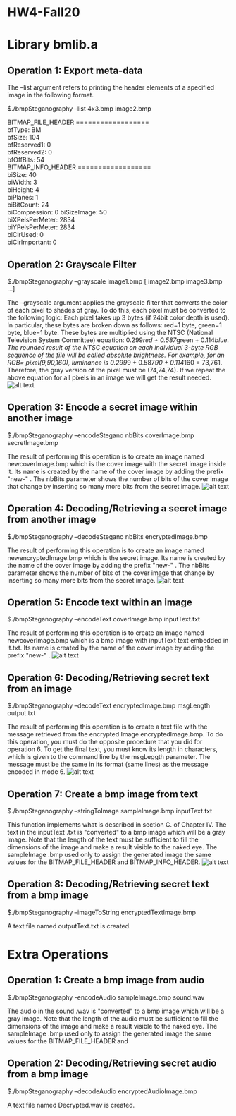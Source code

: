# HW4-Fall20
# Library bmlib.a
## Operation 1: Export meta-data
The –list argument refers to printing the header elements of a specified image in the following format.

$./bmpSteganography –list 4x3.bmp image2.bmp 

BITMAP_FILE_HEADER ================== <br />
bfType: BM <br />
bfSize: 104 <br />
bfReserved1: 0 <br />
bfReserved2: 0 <br />
bfOffBits: 54 <br />
BITMAP_INFO_HEADER ================== <br />
biSize: 40 <br />
biWidth: 3 <br />
biHeight: 4 <br />
biPlanes: 1 <br />
biBitCount: 24 <br />
biCompression: 0 biSizeImage: 50 <br />
biXPelsPerMeter: 2834 <br />
biYPelsPerMeter: 2834 <br />
biClrUsed: 0 <br />
biClrImportant: 0 <br />

## Operation 2: Grayscale Filter 
$./bmpSteganography –grayscale image1.bmp [ image2.bmp image3.bmp ...] 

The –grayscale argument applies the grayscale filter that converts the color of each pixel to shades of gray. To do this, each pixel must be converted to the following logic: Each pixel takes up 3 bytes (if 24bit color depth is used). In particular, these bytes are broken down as follows: red=1 byte, green=1 byte, blue=1 byte. These bytes are multiplied using the NTSC (National Television System Committee) equation: 0.299*red + 0.587*green + 0.114*blue. The rounded result of the NTSC equation on each individual 3-byte RGB sequence of the file will be called absolute brightness. For example, for an RGB= pixel(9,90,160), luminance is 0.299*9 + 0.587*90 + 0.114*160 = 73,761. Therefore, the gray version of the pixel must be (74,74,74). If we repeat the above equation for all pixels in an image we will get the result needed.
![alt text](https://i.imgur.com/roZPOsi.png)

## Operation 3: Encode a secret image within another image
$./bmpSteganography –encodeStegano nbBits coverImage.bmp secretImage.bmp 

The result of performing this operation is to create an image named newcoverImage.bmp which is the cover image with the secret image inside it. Its name is created by the name of the cover image by adding the prefix "new-" . The nbBits parameter shows the number of bits of the cover image that change by inserting so many more bits from the secret image.
![alt text](https://i.imgur.com/GPB7E20.png)

## Operation 4: Decoding/Retrieving a secret image from another image
$./bmpSteganography –decodeStegano nbBits encryptedImage.bmp 

The result of performing this operation is to create an image named newencryptedImage.bmp which is the secret image. Its name is created by the name of the cover image by adding the prefix "new-" . The nbBits parameter shows the number of bits of the cover image that change by inserting so many more bits from the secret image. 
![alt text](https://i.imgur.com/ZFrumMk.png)

## Operation 5: Encode text within an image
$./bmpSteganography –encodeText coverImage.bmp inputText.txt 

The result of performing this operation is to create an image named newcoverImage.bmp which is a bmp image with inputText text embedded in it.txt. Its name is created by the name of the cover image by adding the prefix "new-" .
![alt text](https://i.imgur.com/oavDjho.png)

## Operation 6: Decoding/Retrieving secret text from an image
$./bmpSteganography –decodeText encryptedImage.bmp msgLength output.txt 

 The result of performing this operation is to create a text file with the message retrieved from the encrypted Image encryptedImage.bmp. To do this operation, you must do the opposite procedure that you did for operation 6. To get the final text, you must know its length in characters, which is given to the command line by the msgLeggth parameter. The message must be the same in its format (same lines) as the message encoded in mode 6.
![alt text](https://i.imgur.com/z40EzEC.png)

## Operation 7: Create a bmp image from text
$./bmpSteganography –stringToImage sampleImage.bmp inputText.txt

This function implements what is described in section C. of Chapter IV. The text in the inputText .txt is "converted" to a bmp image which will be a gray image. Note that the length of the text must be sufficient to fill the dimensions of the image and make a result visible to the naked eye. The sampleImage .bmp used only to assign the generated image the same values for the BITMAP_FILE_HEADER and BITMAP_INFO_HEADER.
![alt text](https://i.imgur.com/ztYmvre.png)

## Operation 8: Decoding/Retrieving secret text from a bmp image 
$./bmpSteganography –imageToString encryptedTextImage.bmp

A text file named outputText.txt is created.

# Extra Operations
## Operation 1: Create a bmp image from audio
$./bmpSteganography -encodeAudio sampleImage.bmp sound.wav

The audio in the sound .wav is "converted" to a bmp image which will be a gray image. Note that the length of the audio must be sufficient to fill the dimensions of the image and make a result visible to the naked eye. The sampleImage .bmp used only to assign the generated image the same values for the BITMAP_FILE_HEADER and 

## Operation 2: Decoding/Retrieving secret audio from a bmp image 
$./bmpSteganography –decodeAudio encryptedAudioImage.bmp

A text file named Decrypted.wav is created.





